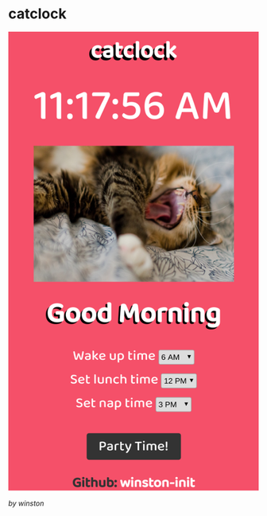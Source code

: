 # catclock

<img src="https://github.com/winston-init/catclock/blob/master/resources/screenshot/layout.png">

*by winston*